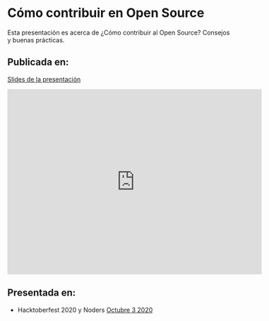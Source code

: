 


# Cómo contribuir en Open Source

Esta presentación es acerca de ¿Cómo contribuir al Open Source? Consejos y buenas prácticas.

## Publicada en:

[Slides de la presentación](https://bit.ly/36scIla)

<iframe src="https://slides.com/lporras16/contribuir-al-open-source/embed" width="576" height="420" scrolling="no" frameborder="0" webkitallowfullscreen mozallowfullscreen allowfullscreen></iframe>

## Presentada en:

 - Hacktoberfest 2020 y Noders [Octubre 3 2020](https://fb.me/e/2RofahBcc)

